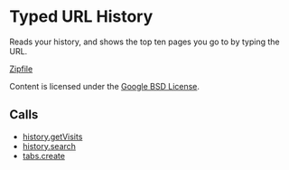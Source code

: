 
Typed URL History
=======

Reads your history, and shows the top ten pages you go to by typing the URL.

[Zipfile](http://developer.chrome.com/extensions/examples/api/history/showHistory.zip)

Content is licensed under the [Google BSD License](http://code.google.com/google_bsd_license.html).

Calls
-----

* [history.getVisits](http://developer.chrome.com/extensions/history.html#method-getVisits)
* [history.search](http://developer.chrome.com/extensions/history.html#method-search)
* [tabs.create](http://developer.chrome.com/extensions/tabs.html#method-create)